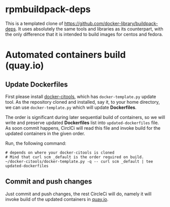 # rpmbuildpack-deps

This is a templated clone of https://github.com/docker-library/buildpack-deps. It uses absolutely the same tools and libraries as its counterpart, with the only difference that it is intended to build images for centos and fedora.

# Automated containers build (quay.io)

## Update Dockerfiles

First please install [docker-citools](https://github.com/dennybaa/docker-citools), which has `docker-template.py` update tool. As the repository cloned and installed, say it, to your home directory, we can use `docker-template.py` which will update **Dockerfiles**.

The order is significant during later sequential build of containers, so we will write and preserve updated **Dockerfiles** list into `updated-dockerfiles` file. As soon commit happens, CirclCi will read this file and invoke build for the updated containers in the given order.

Run, the following command:

```
# depends on where your docker-citools is cloned
# Mind that curl scm _default is the order required on build.
~/docker-citools/docker-template.py -q -- curl scm _default | tee updated-dockerfiles
```

## Commit and push changes

Just commit and push changes, the rest CircleCi will do, namely it will invoke build of the updated containers in [quay.io](https://quay.io).
